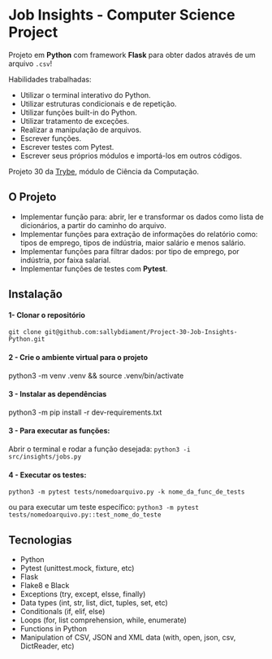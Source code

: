 # Job Insights - Computer Science Project

Projeto em **Python** com framework **Flask** para obter dados através de um arquivo ```.csv```!

Habilidades trabalhadas:
- Utilizar o terminal interativo do Python.
- Utilizar estruturas condicionais e de repetição.
- Utilizar funções built-in do Python.
- Utilizar tratamento de exceções.
- Realizar a manipulação de arquivos.
- Escrever funções.
- Escrever testes com Pytest.
- Escrever seus próprios módulos e importá-los em outros códigos.

Projeto 30 da [Trybe](https://wwww.betrybe.com), módulo de Ciência da Computação.

## O Projeto

* Implementar função para: abrir, ler e transformar os dados como lista de dicionários, a partir do caminho do arquivo.
* Implementar funções para extração de informações do relatório como: tipos de emprego, tipos de indústria, maior salário e menos salário.
* Implementar funções para filtrar dados: por tipo de emprego, por indústria, por faixa salarial.
* Implementar funções de testes com **Pytest**.

## Instalação 


#### 1- Clonar o repositório

```git clone git@github.com:sallybdiament/Project-30-Job-Insights-Python.git```

#### 2 - Crie o ambiente virtual para o projeto

python3 -m venv .venv && source .venv/bin/activate

#### 3 - Instalar as dependências

python3 -m pip install -r dev-requirements.txt

#### 3 - Para executar as funções:

Abrir o terminal e rodar a função desejada: ```python3 -i src/insights/jobs.py```

#### 4 - Executar os testes:

```python3 -m pytest tests/nomedoarquivo.py -k nome_da_func_de_tests```

ou para executar um teste específico:
```python3 -m pytest tests/nomedoarquivo.py::test_nome_do_teste```


## Tecnologias
- Python
- Pytest (unittest.mock, fixture, etc)
- Flask
- Flake8 e Black
- Exceptions (try, except, elsse, finally)
- Data types (int, str, list, dict, tuples, set, etc)
- Conditionals (if, elif, else)
- Loops (for, list comprehension, while, enumerate)
- Functions in Python
- Manipulation of CSV, JSON and XML data (with, open, json, csv, DictReader, etc)
